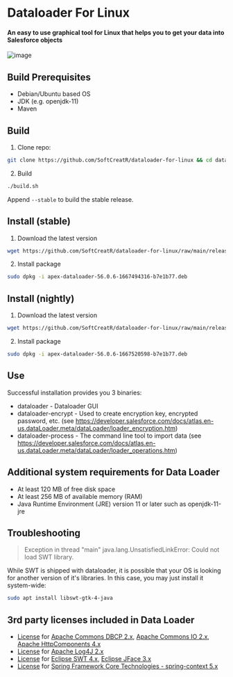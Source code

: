 # Dataloader For Linux
#### An easy to use graphical tool for Linux that helps you to get your data into Salesforce objects

![image](https://user-images.githubusercontent.com/81188/199914116-3f717c18-e40d-4828-8042-16f51f20b7ed.png)


## Build Prerequisites

- Debian/Ubuntu based OS
- JDK (e.g. openjdk-11)
- Maven

## Build

1. Clone repo:
```bash
git clone https://github.com/SoftCreatR/dataloader-for-linux && cd dataloader-for-linux
```

2. Build
```bash
./build.sh
```

Append `--stable` to build the stable release.

## Install (stable)

1. Download the latest version

<!-- download stable start -->
```bash
wget https://github.com/SoftCreatR/dataloader-for-linux/raw/main/release/stable/apex-dataloader-56.0.6-1667494316-b7e1b77.deb
```
<!-- download stable end -->

2. Install package

<!-- install stable start -->
```bash
sudo dpkg -i apex-dataloader-56.0.6-1667494316-b7e1b77.deb
```
<!-- install stable end -->

## Install (nightly)

1. Download the latest version

<!-- download nightly start -->
```bash
wget https://github.com/SoftCreatR/dataloader-for-linux/raw/main/release/nightly/apex-dataloader-56.0.6-1667520598-b7e1b77.deb
```
<!-- download nightly end -->

2. Install package

<!-- install nightly start -->
```bash
sudo dpkg -i apex-dataloader-56.0.6-1667520598-b7e1b77.deb
```
<!-- install nightly end -->

## Use

Successful installation provides you 3 binaries:

- dataloader - Dataloader GUI
- dataloader-encrypt - Used to create encryption key, encrypted password, etc. (see https://developer.salesforce.com/docs/atlas.en-us.dataLoader.meta/dataLoader/loader_encryption.htm)
- dataloader-process - The command line tool to import data (see https://developer.salesforce.com/docs/atlas.en-us.dataLoader.meta/dataLoader/loader_operations.htm)

## Additional system requirements for Data Loader

- At least 120 MB of free disk space
- At least 256 MB of available memory (RAM)
- Java Runtime Environment (JRE) version 11 or later such as openjdk-11-jre

## Troubleshooting

> Exception in thread "main" java.lang.UnsatisfiedLinkError: Could not load SWT library.

While SWT is shipped with dataloader, it is possible that your OS is looking for another version of it's libraries. In this case, you may just install it system-wide:

```bash
sudo apt install libswt-gtk-4-java
```

## 3rd party licenses included in Data Loader

* [License](http://www.apache.org/licenses/LICENSE-2.0) for [Apache Commons DBCP 2.x](https://commons.apache.org/proper/commons-dbcp/), [Apache Commons IO 2.x](https://commons.apache.org/proper/commons-io/), [Apache HttpComponents 4.x](https://hc.apache.org/)
* [License](https://logging.apache.org/log4j/2.x/license.html) for [Apache Log4J 2.x](https://logging.apache.org/log4j/2.x/index.html)
* [License](http://www.eclipse.org/legal/epl-2.0/) for [Eclipse SWT 4.x](http://www.eclipse.org/swt/), [Eclipse JFace 3.x](https://wiki.eclipse.org/JFace)
* [License](https://www.apache.org/licenses/LICENSE-2.0) for [Spring Framework Core Technologies - spring-context 5.x](https://docs.spring.io/spring-framework/docs/current/reference/html/core.html)
